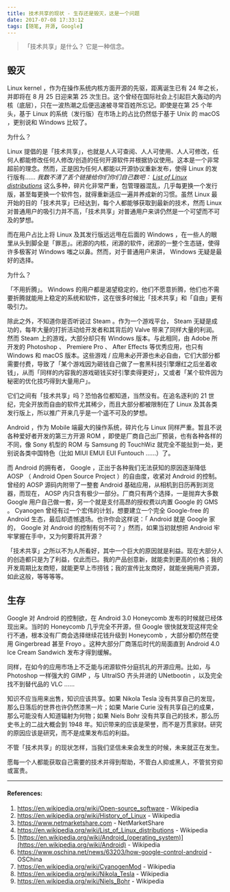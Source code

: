 ```yaml
---
title: 技术共享的现状 - 生存还是毁灭，这是一个问题
date: 2017-07-08 17:33:12
tags: [随笔, 开源, Google]
---
```


> 「技术共享」是什么？
> 它是一种信念。

<!-- more -->
## 毁灭
Linux kernel ，作为在操作系统内核方面开源的先驱，距离诞生已有 24 年之长，并即将在 8 月 25 日迎来第 25 次生日。这个曾经在国际社会上引起巨大轰动的内核（底层），只在一波热潮之后便迅速被寻常百姓所忘记。即使是在第 25 个年头，基于 Linux 的系统（发行版）在市场上的占比仍然低于基于 Unix 的 macOS ，更别说和 Windows 比较了。

为什么？

Linux 提倡的是「技术共享」，也就是人人可查阅、人人可使用、人人可修改，任何人都能修改任何人修改/创造的任何开源软件并根据协议使用。这本是一个非常超前的理念。然而，正是因为任何人都能以开源协议重新发布，使得 Linux 的发行版有…… *我数不清了丢个链接给你们你们自己数吧： [List of Linux distributions](https://en.wikipedia.org/wiki/List_of_Linux_distributions)* 这么多种，碎片化非常严重，包管理器混乱，几乎每更换一个发行版，甚至每更换一个软件包，就得重新适应一遍并养成新的习惯。虽然 Linux 最开始的目的「技术共享」已经达到，每个人都能够获取到最新的技术，然而 Linux 对普通用户的吸引力并不高，「技术共享」对普通用户来讲仍然是一个可望而不可及的梦想。

而在用户占比上将 Linux 及其发行版远远甩在后面的 Windows ，在一些人的眼里从头到脚全是「罪恶」。闭源的内核，闭源的软件，闭源的一整个生态链，使得许多极客对 Windows 嗤之以鼻。然而，对于普通用户来讲， Windows 无疑是最好的选择。

为什么？

「不用折腾」。 Windows 的用户都是渴望稳定的，他们不愿意折腾，他们也不需要折腾就能用上稳定的系统和软件，这在很多时候比「技术共享」和「自由」更有吸引力。

除此之外，不知道你是否听说过 Steam 。作为一个游戏平台， Steam 无疑是成功的，每年大量的打折活动给开发者和其背后的 Valve 带来了同样大量的利润。然而 Steam 上的游戏，大部分却只有 Windows 版本。与此相同，由 Adobe 所开发的 Photoshop 、 Premiere Pro 、 After Effects 等优秀应用，也只有 Windows 和 macOS 版本。这些游戏 / 应用未必开源也未必自由，它们大部分都需要付费，导致了「某个游戏因为砸钱自己做了一套黑科技引擎爆红之后坐着收钱」，从而「同样的内容我的游戏砸钱买好引擎卖得更好」，又或者「某个软件因为秘密的优化技巧得到大量用户」。

它们之间有「技术共享」吗？恐怕各位都知道，当然没有。在追名逐利的 21 世纪，完全开放而自由的软件尤其稀少，而且大部分都被限制在了 Linux 及其各类发行版上，所以推广开来几乎是一个遥不可及的梦想。

Android ，作为 Mobile 端最大的操作系统，碎片化与 Linux 同样严重。暂且不说各种爱好者开发的第三方开源 ROM ，即使是厂商自己出厂预装，也有各种各样的不同，像 Sony 机型的 ROM 与 Samsung 的 TouchWiz 就完全不能扯到一处，更别说各类中国特色（比如 MIUI EMUI EUI Funtouch ……）了。

而 Android 的拥有者， Google ，正出于各种我们无法获知的原因逐渐降低 AOSP （ Android Open Source Project ）的自由度，收紧对 Android 的控制。曾经的 AOSP 源码内附带了一整套 Android 基础应用，从相机到日历再到浏览器，而现在， AOSP 内只含有极少一部分。厂商只有两个选择，一是抛弃大多数 Google 用户自己做一套，另一个就是支付高昂的授权费以内置 Google 的 GMS 。 Cyanogen 曾经有过一个宏伟的计划，想要建立一个完全 Google-free 的 Android 生态，最后却遗憾退场。也许你会这样说：「 Android 就是 Google 家的， Google 对 Android 的控制有何不可？」然而，如果当初就想把 Android 牢牢掌握在手中，又为何要将其开源？

「技术共享」之所以不为人所看好，其中一个巨大的原因就是利益。现在大部分人的创造都只是为了利益，仅此而已。我的产品创意新，就能卖到更高的价格；我的开发周期比友商短，就能更早上市捞钱；我的宣传比友商好，就能坐拥用户资源，如此这般，等等等等。
## 生存
Google 对 Android 的控制欲，在 Android 3.0 Honeycomb 发布的时候就已经体现出来。当时的 Honeycomb 几乎完全不开源，但 Google 很快就发现这样完全行不通，根本没有厂商会选择继续花钱升级到 Honeycomb ，大部分都仍然在使用 Gingerbread 甚至 Froyo 。这种大部分厂商落后时代的局面直到 Android 4.0 Ice Cream Sandwich 发布才得到缓解。

同样，在如今的应用市场上不乏能与闭源软件分庭抗礼的开源应用。比如，与 Photoshop 一样强大的 GIMP ，与 UltraISO 齐头并进的 UNetbootin ，以及完全找不到替代品的 VLC ……

知识不应当用来出售，知识应该共享。如果 Nikola Tesla 没有共享自己的发现，那么日落后的世界也许仍然漆黑一片；如果 Marie Curie 没有共享自己的成果，那么可能没有人知道辐射为何物；如果 Niels Bohr 没有共享自己的技术，那么历史书上的二战大概会到 1948 年。知识带来的应该是荣誉，而不是万贯家财。研究的原因应该是研究，而不是成果发布后的利益。

不管「技术共享」的现状怎样，当我们坚信未来会发生的时候，未来就正在发生。

愿每一个人都能获取自己需要的技术并得到帮助，不管白人抑或黑人，不管贫穷抑或富贵。

***

#### References:
1. https://en.wikipedia.org/wiki/Open-source_software - Wikipedia
2. https://en.wikipedia.org/wiki/History_of_Linux - Wikipedia
3. https://www.netmarketshare.com - NetMarketShare
4. https://en.wikipedia.org/wiki/List_of_Linux_distributions - Wikipedia
5. [https://en.wikipedia.org/wiki/Android_(operating_system)](https://en.wikipedia.org/wiki/Android) - Wikipedia
6. https://www.oschina.net/news/63203/how-google-control-android - OSChina
7. https://en.wikipedia.org/wiki/CyanogenMod - Wikipedia
8. https://en.wikipedia.org/wiki/Nikola_Tesla - Wikipedia
9. https://en.wikipedia.org/wiki/Niels_Bohr - Wikipedia
